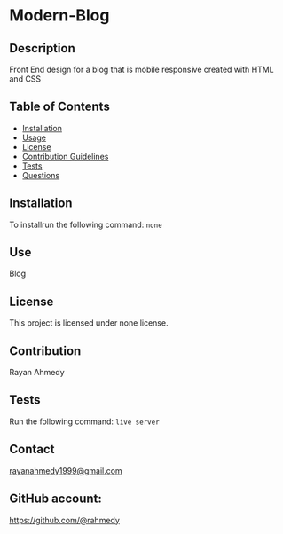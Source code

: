 # Modern-Blog
      
   
## Description
Front End design for a blog that is mobile responsive created with HTML and CSS
## Table of Contents
* [Installation](#installation)
* [Usage](#usage)
* [License](#license)
* [Contribution Guidelines](#contribution-guidelines)
* [Tests](#tests)
* [Questions](#questions)
## Installation
To installrun the following command:
``` none ```
## Use
Blog
## License
This project is licensed under none license.
## Contribution 
Rayan Ahmedy
## Tests
Run the following command:
``` live server ```


## Contact 
rayanahmedy1999@gmail.com

## GitHub account: 
https://github.com/@rahmedy
